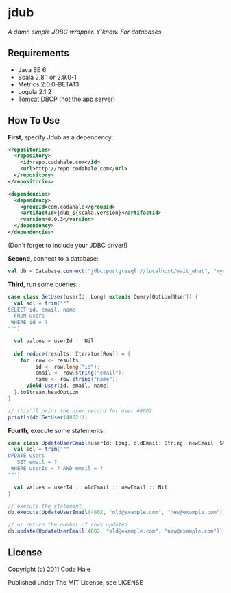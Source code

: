 jdub
====

*A damn simple JDBC wrapper. Y'know. For databases.*


Requirements
------------

* Java SE 6
* Scala 2.8.1 or 2.9.0-1
* Metrics 2.0.0-BETA13
* Logula 2.1.2
* Tomcat DBCP (not the app server)

How To Use
----------

**First**, specify Jdub as a dependency:

```xml
<repositories>
  <repository>
    <id>repo.codahale.com</id>
    <url>http://repo.codahale.com</url>
  </repository>
</repositories>

<dependencies>
  <dependency>
    <groupId>com.codahale</groupId>
    <artifactId>jdub_${scala.version}</artifactId>
    <version>0.0.3</version>
  </dependency>
</dependencies>
```

(Don't forget to include your JDBC driver!)

**Second**, connect to a database:

```scala
val db = Database.connect("jdbc:postgresql://localhost/wait_what", "myaccount", "mypassword")
```

**Third**, run some queries:

```scala
case class GetUser(userId: Long) extends Query[Option[User]] {
  val sql = trim("""
SELECT id, email, name
  FROM users
 WHERE id = ?
""")

  val values = userId :: Nil
  
  def reduce(results: Iterator[Row]) = {
    for (row <- results;
         id <- row.long("id");
         email <- row.string("email");
         name <- row.string("name"))
      yield User(id, email, name)
  }.toStream.headOption
}

// this'll print the user record for user #4002
println(db(GetUser(4002)))
```

**Fourth**, execute some statements:

```scala
case class UpdateUserEmail(userId: Long, oldEmail: String, newEmail: String) extends Statement {
  val sql = trim("""
UPDATE users
   SET email = ?
 WHERE userId = ? AND email = ?
""")

  val values = userId :: oldEmail :: newEmail :: Nil
}

// execute the statement
db.execute(UpdateUserEmail(4002, "old@example.com", "new@example.com"))

// or return the number of rows updated
db.update(UpdateUserEmail(4002, "old@example.com", "new@example.com"))
```


License
-------

Copyright (c) 2011 Coda Hale

Published under The MIT License, see LICENSE
